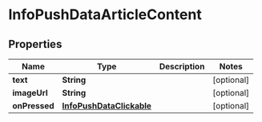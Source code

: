 

# InfoPushDataArticleContent


## Properties

Name | Type | Description | Notes
------------ | ------------- | ------------- | -------------
**text** | **String** |  |  [optional]
**imageUrl** | **String** |  |  [optional]
**onPressed** | [**InfoPushDataClickable**](InfoPushDataClickable.md) |  |  [optional]



